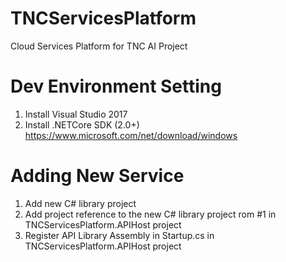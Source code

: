 # TNCServicesPlatform
Cloud Services Platform for TNC AI Project

# Dev Environment Setting
1. Install Visual Studio 2017
2. Install .NETCore SDK (2.0+)
    https://www.microsoft.com/net/download/windows

# Adding New Service
1. Add new C# library project 
2. Add project reference to the new C# library project rom #1 in TNCServicesPlatform.APIHost project
3. Register API Library Assembly in Startup.cs in TNCServicesPlatform.APIHost project
